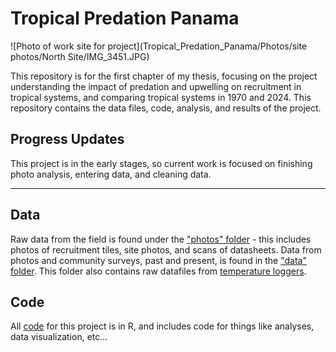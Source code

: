 # Tropical Predation Panama
![Photo of work site for project](Tropical_Predation_Panama/Photos/site photos/North Site/IMG_3451.JPG)

This repository is for the first chapter of my thesis, focusing on the project understanding the impact of predation and upwelling on recruitment in tropical systems, and comparing tropical systems in 1970 and 2024. This repository contains the data files, code, analysis, and results of the project. 

## Progress Updates
This project is in the early stages, so current work is focused on finishing photo analysis, entering data, and cleaning data. 

***

## Data
Raw data from the field is found under the ["photos" folder](https://github.com/sellkes/Tropical_Predation_Panama/tree/main/Photos) - this includes photos of recruitment tiles, site photos, and scans of datasheets. Data from photos and community surveys, past and present, is found in the ["data" folder](https://github.com/sellkes/Tropical_Predation_Panama/tree/main/Data). This folder also contains raw datafiles from [temperature loggers](https://github.com/sellkes/Tropical_Predation_Panama/tree/main/Data/Temperature_data).

## Code
All [code](https://github.com/sellkes/Tropical_Predation_Panama/tree/main/code) for this project is in R, and includes code for things like analyses, data visualization, etc...

